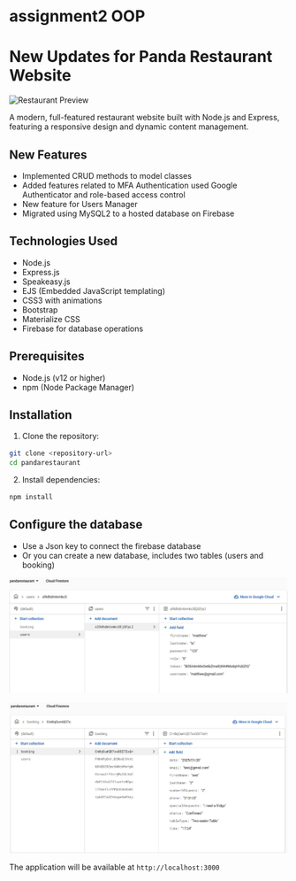 # assignment2 OOP

# New Updates for Panda Restaurant Website

![Restaurant Preview](new_version_panda_restaurant.gif)


A modern, full-featured restaurant website built with Node.js and Express, featuring a responsive design and dynamic content management.

## New Features

- Implemented CRUD methods to model classes
- Added features related to MFA Authentication used Google Authenticator and role-based access control
- New feature for Users Manager
- Migrated using MySQL2 to a hosted database on Firebase


## Technologies Used

- Node.js
- Express.js
- Speakeasy.js
- EJS (Embedded JavaScript templating)
- CSS3 with animations
- Bootstrap
- Materialize CSS
- Firebase for database operations

## Prerequisites

- Node.js (v12 or higher)
- npm (Node Package Manager)

## Installation

1. Clone the repository:
```bash
git clone <repository-url>
cd pandarestaurant
```

2. Install dependencies:
```bash
npm install
```

## Configure the database
   - Use a Json key to connect the firebase database
   - Or you can create a new database, includes two tables (users and booking)
   
  ![Example Image](users.jpg)
 
  ![Example Image](bookings.jpg)


   The application will be available at `http://localhost:3000`